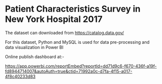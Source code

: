 # Patient Characteristics Survey in New York Hospital 2017

The dataset can downloaded from https://catalog.data.gov/

For this dataset, Python and MySQL is used for data pre-processing and data visualization in Power BI

Online publish dashboard at:- 

https://app.powerbi.com/reportEmbed?reportId=dd71d9c6-f670-436f-a19f-fd8944714007&autoAuth=true&ctid=71992a0c-d7fa-4f15-a017-4f8c40233d83
